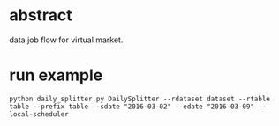 # abstract

data job flow for virtual market.

# run example

```
python daily_splitter.py DailySplitter --rdataset dataset --rtable table --prefix table --sdate "2016-03-02" --edate "2016-03-09" --local-scheduler
```
